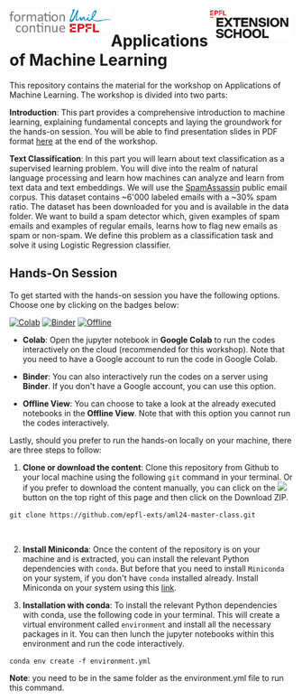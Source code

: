 <img src="static/logo_red.png" width="150px" align="right">
<img src="static/Logo-FCUE-2019-cmjn.png" width="180px" align="left">



# Applications of Machine Learning

This repository contains the material for the workshop on Applications of Machine Learning. The workshop is divided into two parts:

**Introduction**: This part provides a comprehensive introduction to machine learning, explaining fundamental concepts and laying the groundwork for the hands-on session. You will be able to find presentation slides in PDF format [here]() at the end of the workshop.

**Text Classification**: In this part you will learn about text classification as a supervised learning problem. You will dive into the realm of natural language processing and learn how machines can analyze and learn from text data and text embeddings. 
We will use the [SpamAssassin](https://spamassassin.apache.org/) public email corpus. This dataset contains ~6'000 labeled emails with a ~30% spam ratio. The dataset has been downloaded for you and is available in the data folder. 
We want to build a spam detector which, given examples of spam emails and examples of regular emails, learns how to flag new emails as spam or non-spam. We define this problem as a classification task and solve it using Logistic Regression classifier. 



## Hands-On Session

To get started with the hands-on session you have the following options. Choose one by clicking on the badges below:


[![Colab](https://colab.research.google.com/assets/colab-badge.svg)](https://colab.research.google.com/github/epfl-exts/aml24-master-class/blob/main/text_classification_case_study/notebook-1.ipynb) 
[![Binder](https://mybinder.org/badge_logo.svg)](https://mybinder.org/v2/gh/epfl-exts/aml24-master-class/c03e8f694cde6e00615d8c340f2ee93fa512f816?urlpath=lab%2Ftree%2Ftext_classification_case_study%2Fnotebook-1.ipynb)
[![Offline](https://img.shields.io/badge/Offline_View-Open-Blue.svg)](https://github.com/epfl-exts/aml24-master-class/blob/main/static/notebook-1_completed.ipynb)


- **Colab**: Open the jupyter notebook in **Google Colab** to run the codes interactively on the cloud (recommended for this workshop). Note that you need to have a Google account to run the code in Google Colab.

- **Binder**: You can also interactively run the codes on a server using **Binder**. If you don't have a Google account, you can use this option. 

- **Offline View**: You can choose to take a look at the already executed notebooks in the **Offline View**. Note that with this option you cannot run the codes interactively.


Lastly, should you prefer to run the hands-on locally on your machine, there are three steps to follow:

1. **Clone or download the content**: Clone this repository from Github to your local machine using the following `git` command in your terminal. Or if you prefer to download the content manually, you can click on the ![](https://placehold.co/60x25/green/white?text=<>+Code) button on the top right of this page and then click on the Download ZIP.
```
git clone https://github.com/epfl-exts/aml24-master-class.git
```
<br>

2. **Install Miniconda**: Once the content of the repository is on your machine and is extracted, you can install the relevant Python dependencies with `conda`. But before that you need to install `Miniconda` on your system, if you don't have `conda` installed already. Install Miniconda on your system using this [link](https://docs.conda.io/en/latest/miniconda.html).

3. **Installation with conda**: To install the relevant Python dependencies with conda, use the following code in your terminal. This will create a virtual environment called `environment` and install all the necessary packages in it. You can then lunch the jupyter notebooks within this environment and run the code interactively.

```
conda env create -f environment.yml
```

**Note**: you need to be in the same folder as the environment.yml file to run this command.